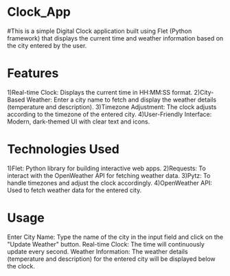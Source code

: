 # Clock_App

#This is a simple Digital Clock application built using Flet (Python framework) that displays the current time and weather information based on the city entered by the user.

# Features
  1)Real-time Clock: Displays the current time in HH:MM:SS format.
  2)City-Based Weather: Enter a city name to fetch and display the weather details (temperature and description).
  3)Timezone Adjustment: The clock adjusts according to the timezone of the entered city.
  4)User-Friendly Interface: Modern, dark-themed UI with clear text and icons.

# Technologies Used
  1)Flet: Python library for building interactive web apps.
  2)Requests: To interact with the OpenWeather API for fetching weather data.
  3)Pytz: To handle timezones and adjust the clock accordingly.
  4)OpenWeather API: Used to fetch weather data for the entered city.

# Usage
  Enter City Name: Type the name of the city in the input field and click on the "Update Weather" button.
  Real-time Clock: The time will continuously update every second.
  Weather Information: The weather details (temperature and description) for the entered city will be displayed below the clock.
